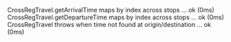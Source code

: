 CrossRegTravel.getArrivalTime maps by index across stops ... ok (0ms)
CrossRegTravel.getDepartureTime maps by index across stops ... ok (0ms)
CrossRegTravel throws when time not found at origin/destination ... ok (0ms)